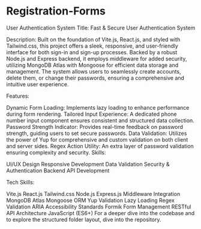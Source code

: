 # Registration-Forms


User Authentication System
Title: Fast & Secure User Authentication System

Description:
Built on the foundation of Vite.js, React.js, and styled with Tailwind.css, this project offers a sleek, responsive,
and user-friendly interface for both sign-in and sign-up processes. 
Backed by a robust Node.js and Express backend, it employs middleware for added security, 
utilizing MongoDB Atlas with Mongoose for efficient data storage and management.
The system allows users to seamlessly create accounts, delete them, or change their passwords, ensuring a comprehensive and intuitive user experience.

Features:

Dynamic Form Loading: Implements lazy loading to enhance performance during form rendering.
Tailored Input Experience: A dedicated phone number input component ensures consistent and structured data collection.
Password Strength Indicator: Provides real-time feedback on password strength, guiding users to set secure passwords.
Data Validation: Utilizes the power of Yup for comprehensive and custom validation on both client and server sides.
Regex Action Utility: An extra layer of password validation ensuring complexity and security.
Skills:

UI/UX Design
Responsive Development
Data Validation
Security & Authentication
Backend API Development


Tech Skills:

Vite.js
React.js
Tailwind.css
Node.js
Express.js
Middleware Integration
MongoDB Atlas
Mongoose ORM
Yup Validation
Lazy Loading
Regex Validation
ARIA Accessibility Standards
Formik Form Management
RESTful API Architecture
JavaScript (ES6+)
For a deeper dive into the codebase and to explore the structured folder layout, dive into the repository.
